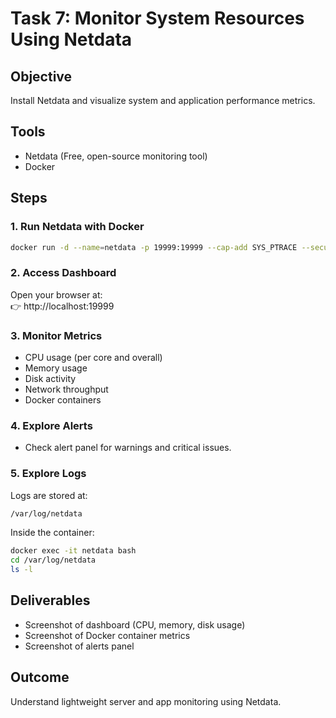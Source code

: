 # Task 7: Monitor System Resources Using Netdata

## Objective
Install Netdata and visualize system and application performance metrics.

## Tools
- Netdata (Free, open-source monitoring tool)
- Docker

## Steps

### 1. Run Netdata with Docker
```bash
docker run -d --name=netdata -p 19999:19999 --cap-add SYS_PTRACE --security-opt apparmor=unconfined netdata/netdata
```

### 2. Access Dashboard
Open your browser at:  
👉 http://localhost:19999

### 3. Monitor Metrics
- CPU usage (per core and overall)
- Memory usage
- Disk activity
- Network throughput
- Docker containers

### 4. Explore Alerts
- Check alert panel for warnings and critical issues.

### 5. Explore Logs
Logs are stored at:
```bash
/var/log/netdata
```

Inside the container:
```bash
docker exec -it netdata bash
cd /var/log/netdata
ls -l
```

## Deliverables
- Screenshot of dashboard (CPU, memory, disk usage)
- Screenshot of Docker container metrics
- Screenshot of alerts panel

## Outcome
Understand lightweight server and app monitoring using Netdata.
